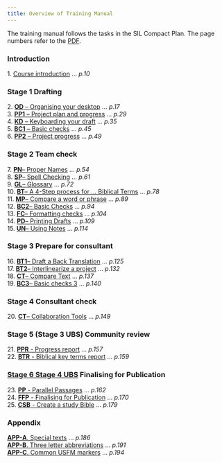 ```yaml
---
title: Overview of Training Manual
---
```


The training manual follows the tasks in the SIL Compact Plan. The page numbers refer to the [PDF](pathname:///img/Ptx-man-en-9.3.pdf).

### Introduction

1\. [Course introduction](1.Intro.md) ... *p.10*

### Stage 1 Drafting

2\. [**OD** – Organising your desktop](02-Stage-1/2.OD.md) ... *p.17*   
3\. [**PP1** – Project plan and progress](02-Stage-1/3.PP1.md) ... *p.29*  
4\. [**KD** – Keyboarding your draft](02-Stage-1/4.KD.md) ... *p.35*  
5\. [**BC1** – Basic checks](02-Stage-1/5.BC1.md) ... *p.45*   
6\. [**PP2** – Project progress](02-Stage-1/6.PP2.md) ... *p.49*

### Stage 2 Team check

7\. [**PN**– Proper Names](03-Stage-2/7.PN.md) ... *p.54*  
8\. [**SP**– Spell Checking](03-Stage-2/8.SP.md) ... *p.61*  
9\. [**GL**– Glossary](03-Stage-2/9.GL.md) ... *p.72*  
10\. [**BT**– A 4-Step process for ... Biblical Terms](03-Stage-2/10.BT.md) ... *p.78*  
11\. [**MP**– Compare a word or phrase](03-Stage-2/11.MP.md) ... *p.89*  
12\. [**BC2**– Basic Checks](03-Stage-2/12.BC2.md) ... *p.94*  
13\. [**FC**– Formatting checks](03-Stage-2/13.FC.md) ... *p.104*  
14\. [**PD**– Printing Drafts](03-Stage-2/14.PD.md) ... *p.109*  
15\. [**UN**– Using Notes](03-Stage-2/15.UN.md) ... *p.114*  

### Stage 3 Prepare for consultant

16\. [**BT1**– Draft a Back Translation](04-Stage-3/16.BT1.md) ... *p.125*  
17\. [**BT2**– Interlinearize a project](04-Stage-3/17.BT2.md) ... *p.132*  
18\. [**CT**– Compare Text](04-Stage-3/18.CT.md) ... *p.137*  
19\. [**BC3**– Basic checks 3](04-Stage-3/19.BC3.md) ... *p.140*  

### Stage 4 Consultant check

20\. [**CT**– Collaboration Tools](05-Stage-4/20.Collaboration-tools.md) ... *p.149*  

### Stage 5 (Stage 3 UBS) Community review

 21\.  [**PPR** - Progress report](06-Stage-5/21.PPR.md) ... *p.157*  
 22\.  [**BTR** - Biblical key terms report](06-Stage-5/22.BTR.md) ... *p.159*  

### [Stage 6 Stage 4 UBS](07-Stage-6/00-Stage-6.md)  Finalising for Publication  

 23\.  [**PP** - Parallel Passages](07-Stage-6/23.PP.md) ... *p.162*  
 24\.  [**FFP** - Finalising for Publication](07-Stage-6/24.FFP.md) ... *p.170*  
 25\.  [**CSB** - Create a study Bible](07-Stage-6/25.StudyBibles.md) ... *p.179*  


### Appendix  

 [**APP-A**. Special texts](08-Appendix/A.st.md) ... *p.186*  
 [**APP-B**. Three letter abbreviations](08-Appendix/B.3l.md) ... *p.191*  
 [**APP-C**. Common USFM markers](08-Appendix/C.USFM.md) ... *p.194* 
 
